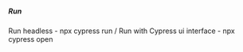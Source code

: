 
##### Run

Run headless - npx cypress run         /        Run with Cypress ui interface - npx cypress open
